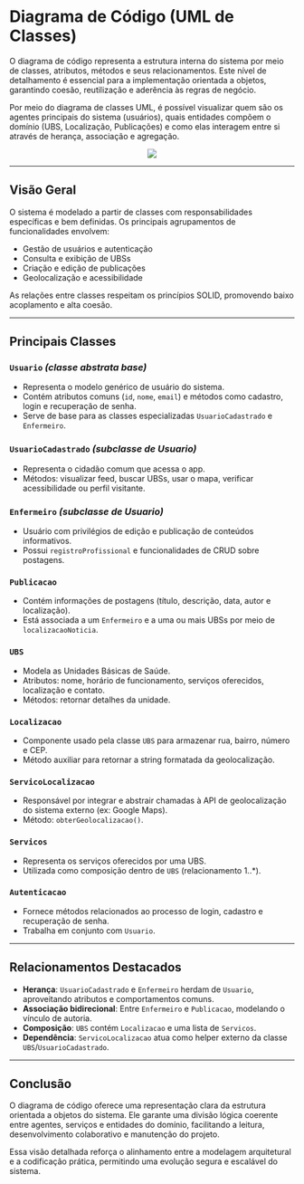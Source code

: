 # Diagrama de Código (UML de Classes)

O diagrama de código representa a estrutura interna do sistema por meio de classes, atributos, métodos e seus relacionamentos. Este nível de detalhamento é essencial para a implementação orientada a objetos, garantindo coesão, reutilização e aderência às regras de negócio.

Por meio do diagrama de classes UML, é possível visualizar quem são os agentes principais do sistema (usuários), quais entidades compõem o domínio (UBS, Localização, Publicações) e como elas interagem entre si através de herança, associação e agregação.

<p align="center">
  <img src="https://drive.google.com/uc?export=view&id=1BA9Z_tZERhyKACZFDWt06o4erD0Btnt-" /> 
</p>

---

## Visão Geral

O sistema é modelado a partir de classes com responsabilidades específicas e bem definidas. Os principais agrupamentos de funcionalidades envolvem:

- Gestão de usuários e autenticação
- Consulta e exibição de UBSs
- Criação e edição de publicações
- Geolocalização e acessibilidade

As relações entre classes respeitam os princípios SOLID, promovendo baixo acoplamento e alta coesão.

---

## Principais Classes

### `Usuario` *(classe abstrata base)*
- Representa o modelo genérico de usuário do sistema.
- Contém atributos comuns (`id`, `nome`, `email`) e métodos como cadastro, login e recuperação de senha.
- Serve de base para as classes especializadas `UsuarioCadastrado` e `Enfermeiro`.

### `UsuarioCadastrado` *(subclasse de Usuario)*
- Representa o cidadão comum que acessa o app.
- Métodos: visualizar feed, buscar UBSs, usar o mapa, verificar acessibilidade ou perfil visitante.

### `Enfermeiro` *(subclasse de Usuario)*
- Usuário com privilégios de edição e publicação de conteúdos informativos.
- Possui `registroProfissional` e funcionalidades de CRUD sobre postagens.

### `Publicacao`
- Contém informações de postagens (título, descrição, data, autor e localização).
- Está associada a um `Enfermeiro` e a uma ou mais UBSs por meio de `localizacaoNoticia`.

### `UBS`
- Modela as Unidades Básicas de Saúde.
- Atributos: nome, horário de funcionamento, serviços oferecidos, localização e contato.
- Métodos: retornar detalhes da unidade.

### `Localizacao`
- Componente usado pela classe `UBS` para armazenar rua, bairro, número e CEP.
- Método auxiliar para retornar a string formatada da geolocalização.

### `ServicoLocalizacao`
- Responsável por integrar e abstrair chamadas à API de geolocalização do sistema externo (ex: Google Maps).
- Método: `obterGeolocalizacao()`.

### `Servicos`
- Representa os serviços oferecidos por uma UBS.
- Utilizada como composição dentro de `UBS` (relacionamento 1..*).

### `Autenticacao`
- Fornece métodos relacionados ao processo de login, cadastro e recuperação de senha.
- Trabalha em conjunto com `Usuario`.

---

## Relacionamentos Destacados

- **Herança**: `UsuarioCadastrado` e `Enfermeiro` herdam de `Usuario`, aproveitando atributos e comportamentos comuns.
- **Associação bidirecional**: Entre `Enfermeiro` e `Publicacao`, modelando o vínculo de autoria.
- **Composição**: `UBS` contém `Localizacao` e uma lista de `Servicos`.
- **Dependência**: `ServicoLocalizacao` atua como helper externo da classe `UBS`/`UsuarioCadastrado`.

---

## Conclusão

O diagrama de código oferece uma representação clara da estrutura orientada a objetos do sistema. Ele garante uma divisão lógica coerente entre agentes, serviços e entidades do domínio, facilitando a leitura, desenvolvimento colaborativo e manutenção do projeto.

Essa visão detalhada reforça o alinhamento entre a modelagem arquitetural e a codificação prática, permitindo uma evolução segura e escalável do sistema.

